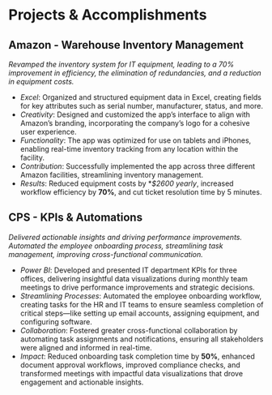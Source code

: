 # Projects & Accomplishments

## Amazon - Warehouse Inventory Management 

  *Revamped the inventory system for IT equipment, leading to a 70% improvement in efficiency, the elimination of redundancies, and a reduction in equipment costs.*

  - *Excel*:  Organized and structured equipment data in Excel, creating fields for key attributes such as serial number, manufacturer, status, and more.
  - *Creativity*:  Designed and customized the app’s interface to align with Amazon’s branding, incorporating the company’s logo for a cohesive user experience.
  - *Functionality*:  The app was optimized for use on tablets and iPhones, enabling real-time inventory tracking from any location within the facility.
  - *Contribution*:  Successfully implemented the app across three different Amazon facilities, streamlining inventory management.
  - *Results*:  Reduced equipment costs by **$2600 yearly*, increased workflow efficiency by **70%**, and cut ticket resolution time by 5 minutes.
  
## CPS - KPIs & Automations

  *Delivered actionable insights and driving performance improvements. Automated the employee onboarding process, streamlining task management, improving cross-functional communication.*

- *Power BI*: Developed and presented IT department KPIs for three offices, delivering insightful data visualizations during monthly team meetings to drive performance improvements and strategic decisions.
- *Streamlining Processes*: Automated the employee onboarding workflow, creating tasks for the HR and IT teams to ensure seamless completion of critical steps—like setting up email accounts, assigning equipment, and configuring software.
- *Collaboration*: Fostered greater cross-functional collaboration by automating task assignments and notifications, ensuring all stakeholders were aligned and informed in real-time.
- *Impact*: Reduced onboarding task completion time by **50%**, enhanced document approval workflows, improved compliance checks, and transformed meetings with impactful data visualizations that drove engagement and actionable insights.
